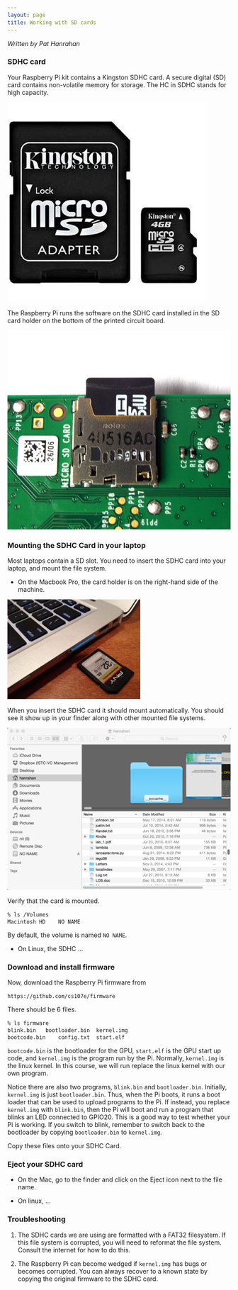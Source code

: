 ```yaml
---
layout: page
title: Working with SD cards
---
```


*Written by Pat Hanrahan*

### SDHC card

Your Raspberry Pi kit contains a Kingston SDHC card.
A secure digital (SD) card contains non-volatile memory for storage. 
The HC in SDHC stands for high capacity.

![Kingston SDHC Card](/images/kingston.sdhc.jpg)

The Raspberry Pi runs the software on the SDHC card
installed in the SD card holder on the bottom of the
printed circuit board.

![SDHC Card](/images/pi.sd.jpg)

### Mounting the SDHC Card in your laptop

Most laptops contain a SD slot.
You need to insert the SDHC card into your laptop,
and mount the file system.

- On the Macbook Pro,
the card holder is on the right-hand side of the machine.

![SDHC holder](/images/mac.sd.jpg)

When you insert the SDHC card it should mount automatically.
You should see it show up in your finder along with
other mounted file systems. 

![SD Finder](/images/mac.finder.jpg)

Verify that the card is mounted.

    % ls /Volumes
    Macintosh HD    NO NAME

By default, the volume is named `NO NAME`.

- On Linux, the SDHC ...

### Download and install firmware

Now, download the Raspberry Pi firmware from

    https://github.com/cs107e/firmware

There should be 6 files.

    % ls firmware
    blink.bin   bootloader.bin  kernel.img
    bootcode.bin    config.txt  start.elf

`bootcode.bin` is the bootloader for the GPU,
`start.elf` is the GPU start up code,
and `kernel.img` is the program run by the Pi.
Normally, `kernel.img` is the linux kernel.
In this course,
we will run replace the linux kernel with our own program.

Notice there are also two programs,
`blink.bin` and `bootloader.bin`.
Initially, `kernel.img` is just `bootloader.bin`.
Thus, when the Pi boots, it runs a boot loader
that can be used to upload programs to the Pi.
If instead, you replace `kernel.img` with `blink.bin`,
then the Pi will boot and run a program 
that blinks an LED connected to GPIO20.
This is a good way to test whether your Pi is working.
If you switch to blink,
remember to switch back to the bootloader
by copying `bootloader.bin` to `kernel.img`.

Copy these files onto your SDHC Card.

### Eject your SDHC card

- On the Mac, go to the finder and click on the Eject icon
next to the file name.

- On linux, ...

### Troubleshooting

1. The SDHC cards we are using are formatted with a FAT32 filesystem.
If this file system is corrupted, you will need to reformat the
file system. Consult the internet for how to do this.

2. The Raspberry Pi can become wedged if `kernel.img` has bugs
or becomes corrupted.
You can always recover to a known state by copying the
original firmware to the SDHC card.

